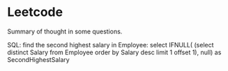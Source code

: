 # Leetcode
Summary of thought in some questions.


SQL:
find the second highest salary in Employee:
select
IFNULL(
 (select distinct Salary from Employee 
order by Salary desc
limit 1 offset 1),
null) as SecondHighestSalary
